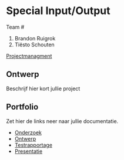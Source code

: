 # Special Input/Output
Team #
1. Brandon Ruigrok
2. Tiësto Schouten

[Projectmanagment]() <Trello scrumboard bijvoorbeeld>

## Ontwerp
Beschrijf hier kort jullie project

## Portfolio
Zet hier de links neer naar jullie documentatie.

* [Onderzoek]()
* [Ontwerp]()
* [Testrapportage]()
* [Presentatie]()
